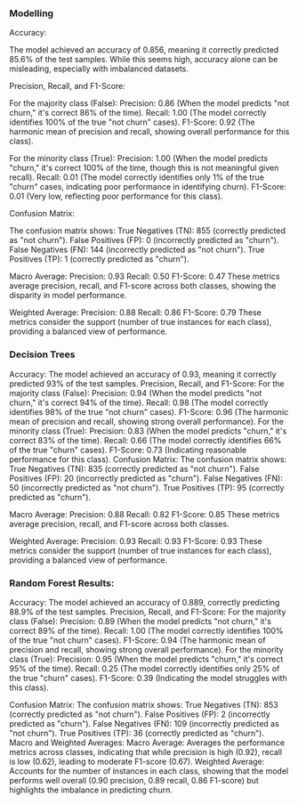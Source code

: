 






### Modelling
Accuracy:

The model achieved an accuracy of 0.856, meaning it correctly predicted 85.6% of the test samples. While this seems high, accuracy alone can be misleading, especially with imbalanced datasets.

Precision, Recall, and F1-Score:

For the majority class (False):
Precision: 0.86 (When the model predicts "not churn," it's correct 86% of the time).
Recall: 1.00 (The model correctly identifies 100% of the true "not churn" cases).
F1-Score: 0.92 (The harmonic mean of precision and recall, showing overall performance for this class).

For the minority class (True):
Precision: 1.00 (When the model predicts "churn," it's correct 100% of the time, though this is not meaningful given recall).
Recall: 0.01 (The model correctly identifies only 1% of the true "churn" cases, indicating poor performance in identifying churn).
F1-Score: 0.01 (Very low, reflecting poor performance for this class).

Confusion Matrix:

The confusion matrix shows:
True Negatives (TN): 855 (correctly predicted as "not churn").
False Positives (FP): 0 (incorrectly predicted as "churn").
False Negatives (FN): 144 (incorrectly predicted as "not churn").
True Positives (TP): 1 (correctly predicted as "churn").

Macro Average:
Precision: 0.93
Recall: 0.50
F1-Score: 0.47 These metrics average precision, recall, and F1-score across both classes, showing the disparity in model performance.

Weighted Average:
Precision: 0.88
Recall: 0.86
F1-Score: 0.79 These metrics consider the support (number of true instances for each class), providing a balanced view of performance.

### Decision Trees 
Accuracy:
The model achieved an accuracy of 0.93, meaning it correctly predicted 93% of the test samples.
Precision, Recall, and F1-Score:
For the majority class (False):
Precision: 0.94 (When the model predicts "not churn," it's correct 94% of the time).
Recall: 0.98 (The model correctly identifies 98% of the true "not churn" cases).
F1-Score: 0.96 (The harmonic mean of precision and recall, showing strong overall performance).
For the minority class (True):
Precision: 0.83 (When the model predicts "churn," it's correct 83% of the time).
Recall: 0.66 (The model correctly identifies 66% of the true "churn" cases).
F1-Score: 0.73 (Indicating reasonable performance for this class).
Confusion Matrix:
The confusion matrix shows:
True Negatives (TN): 835 (correctly predicted as "not churn").
False Positives (FP): 20 (incorrectly predicted as "churn").
False Negatives (FN): 50 (incorrectly predicted as "not churn").
True Positives (TP): 95 (correctly predicted as "churn").

Macro Average:
Precision: 0.88
Recall: 0.82
F1-Score: 0.85 These metrics average precision, recall, and F1-score across both classes.

Weighted Average:
Precision: 0.93
Recall: 0.93
F1-Score: 0.93 These metrics consider the support (number of true instances for each class), providing a balanced view of performance.

### Random Forest Results:
Accuracy:
The model achieved an accuracy of 0.889, correctly predicting 88.9% of the test samples.
Precision, Recall, and F1-Score:
For the majority class (False):
Precision: 0.89 (When the model predicts "not churn," it's correct 89% of the time).
Recall: 1.00 (The model correctly identifies 100% of the true "not churn" cases).
F1-Score: 0.94 (The harmonic mean of precision and recall, showing strong overall performance).
For the minority class (True):
Precision: 0.95 (When the model predicts "churn," it's correct 95% of the time).
Recall: 0.25 (The model correctly identifies only 25% of the true "churn" cases).
F1-Score: 0.39 (Indicating the model struggles with this class).

Confusion Matrix:
The confusion matrix shows:
True Negatives (TN): 853 (correctly predicted as "not churn").
False Positives (FP): 2 (incorrectly predicted as "churn").
False Negatives (FN): 109 (incorrectly predicted as "not churn").
True Positives (TP): 36 (correctly predicted as "churn").
Macro and Weighted Averages:
Macro Average: Averages the performance metrics across classes, indicating that while precision is high (0.92), recall is low (0.62), leading to moderate F1-score (0.67).
Weighted Average: Accounts for the number of instances in each class, showing that the model performs well overall (0.90 precision, 0.89 recall, 0.86 F1-score) but highlights the imbalance in predicting churn.